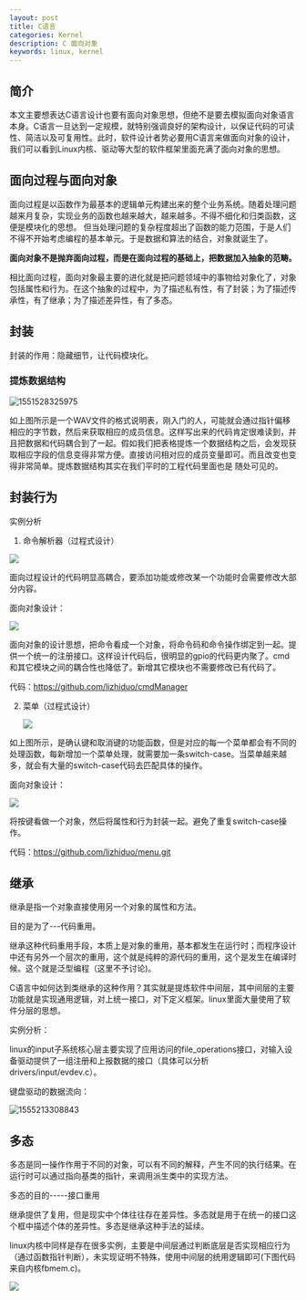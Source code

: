 ```yaml
---
layout: post
title: C语言
categories: Kernel
description: C 面向对象
keywords: linux, kernel
---
```


## 简介

本文主要想表达C语言设计也要有面向对象思想，但绝不是要去模拟面向对象语言本身。C语言一旦达到一定规模，就特别强调良好的架构设计，以保证代码的可读性、简洁以及可复用性。此时，软件设计者势必要用C语言来做面向对象的设计，我们可以看到Linux内核、驱动等大型的软件框架里面充满了面向对象的思想。


## 面向过程与面向对象

面向过程是以函数作为最基本的逻辑单元构建出来的整个业务系统。随着处理问题越来月复杂，实现业务的函数也越来越大，越来越多。不得不细化和归类函数，这便是模块化的思想。 但当处理问题的复杂程度超出了函数的能力范围，于是人们不得不开始考虑编程的基本单元。于是数据和算法的结合，对象就诞生了。

**面向对象不是抛弃面向过程，而是在面向过程的基础上，把数据加入抽象的范畴。**

相比面向过程，面向对象最主要的进化就是把问题领域中的事物给对象化了，对象包括属性和行为。在这个抽象的过程中，为了描述私有性，有了封装；为了描述传承性，有了继承；为了描述差异性，有了多态。

##  封装

封装的作用：隐藏细节，让代码模块化。

### 提炼数据结构

![1551528325975](/images/blog/c_design/1551528325975.png)

 如上图所示是一个WAV文件的格式说明表，刚入门的人，可能就会通过指针偏移相应的字节数，然后来获取相应的成员信息。这样写出来的代码肯定很难读到，并且把数据和代码耦合到了一起。假如我们把表格提炼一个数据结构之后，会发现获取相应字段的信息变得非常方便。直接访问相对应的成员变量即可。而且改变也变得非常简单。提炼数据结构其实在我们平时的工程代码里面也是 随处可见的。

## 封装行为

实例分析

1. 命令解析器（过程式设计）

![](/images/blog/c_design/cmd.png)

面向过程设计的代码明显高耦合，要添加功能或修改某一个功能时会需要修改大部分内容。

面向对象设计：

![](/images/blog/c_design/cmd_oo.png)

面向对象的设计思想，把命令看成一个对象，将命令码和命令操作绑定到一起。提供一个统一的注册接口。这样设计代码后，很明显的gpio的代码更内聚了。cmd和其它模块之间的耦合性也降低了。新增其它模块也不需要修改已有代码了。

代码：<https://github.com/lizhiduo/cmdManager>

2. 菜单（过程式设计）

   ![](/images/blog/c_design/menu.png)

如上图所示，是确认键和取消键的功能函数，但是对应的每一个菜单都会有不同的处理函数，每新增加一个菜单处理，就需要加一条switch-case。当菜单越来越多，就会有大量的switch-case代码去匹配具体的操作。

面向对象设计：

![](/images/blog/c_design/menu_oo.png)

将按键看做一个对象，然后将属性和行为封装一起。避免了重复switch-case操作。

代码：<https://github.com/lizhiduo/menu.git>



## 继承

继承是指一个对象直接使用另一个对象的属性和方法。

目的是为了---代码重用。

继承这种代码重用手段，本质上是对象的重用，基本都发生在运行时；而程序设计中还有另外一个层次的重用，这个就是纯粹的源代码的重用，这个是发生在编译时候。这个就是泛型编程（这里不予讨论)。

C语言中如何达到类继承的这种作用？其实就是提炼软件中间层，其中间层的主要功能就是实现通用逻辑，对上统一接口，对下定义框架。linux里面大量使用了软件分层的思想。

实例分析：

linux的input子系统核心层主要实现了应用访问的file_operations接口，对输入设备驱动提供了一组注册和上报数据的接口（具体可以分析drivers/input/evdev.c）。

键盘驱动的数据流向：

![1555213308843](/images/blog/c_design/input.png)

## 多态

多态是同一操作作用于不同的对象，可以有不同的解释，产生不同的执行结果。在运行时可以通过指向基类的指针，来调用派生类中的实现方法。

多态的目的-----接口重用

继承提供了复用，但是现实中个体往往存在差异性。多态就是用于在统一的接口这个框中描述个体的差异性。多态是继承这种手法的延续。

linux内核中同样是存在很多实例，主要是中间层通过判断底层是否实现相应行为（通过函数指针判断），未实现证明不特殊，使用中间层的统用逻辑即可(下图代码来自内核fbmem.c)。

![](/images/blog/c_design/fb.png)